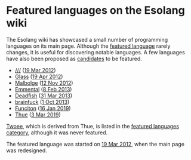 # Featured languages on the Esolang wiki

The Esolang wiki has showcased a small number of programming languages on its
main page. Although the [featured language](https://esolangs.org/wiki/Esolang:Featured_languages)
rarely changes, it is useful for discovering notable languages. A few languages
have also been proposed as [candidates](https://esolangs.org/wiki/Esolang:Featured_languages/Candidates)
to be featured.

- [///](https://esolangs.org/wiki////) ([19 Mar 2012](https://esolangs.org/w/index.php?title=Esolang:Featured_languages/Current&oldid=31291))
- [Glass](https://esolangs.org/wiki/Glass) ([19 Apr 2012](https://esolangs.org/w/index.php?title=Esolang:Featured_languages/Current&oldid=31986))
- [Malbolge](https://esolangs.org/wiki/Malbolge) ([12 Nov 2012](https://esolangs.org/w/index.php?title=Esolang:Featured_languages/Current&oldid=34717))
- [Emmental](https://esolangs.org/wiki/Emmental) ([8 Feb 2013](https://esolangs.org/w/index.php?title=Esolang:Featured_languages/Current&oldid=35349))
- [Deadfish](https://esolangs.org/wiki/Deadfish) ([31 Mar 2013](https://esolangs.org/w/index.php?title=Esolang:Featured_languages/Current&oldid=35913))
- [brainfuck](https://esolangs.org/wiki/Brainfuck) ([1 Oct 2013](https://esolangs.org/w/index.php?title=Esolang:Featured_languages/Current&oldid=37398))
- [Funciton](https://esolangs.org/wiki/Funciton) ([16 Jan 2019](https://esolangs.org/w/index.php?title=Esolang:Featured_languages/Current&oldid=59225))
- [Thue](https://esolangs.org/wiki/Thue) ([3 Mar 2019](https://esolangs.org/w/index.php?title=Esolang:Featured_languages/Current&oldid=60213))

[Twoee](https://esolangs.org/wiki/Twoee), which is derived from Thue, is listed
in the [featured languages category](https://esolangs.org/wiki/Category:Featured_languages),
although it was never featured.

The featured language was started on [19 Mar 2012](https://esolangs.org/w/index.php?title=Main_Page&oldid=31305),
when the main page was redesigned.
